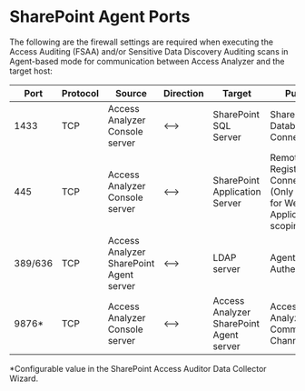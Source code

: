 # SharePoint Agent Ports

The following are the firewall settings are required when executing the Access Auditing (FSAA) and/or Sensitive Data Discovery Auditing scans in Agent-based mode for communication between Access Analyzer and the target host:

| Port | Protocol | Source | Direction | Target | Purpose |
| --- | --- | --- | --- | --- | --- |
| 1433 | TCP | Access Analyzer Console server | <--> | SharePoint SQL Server | SharePoint SQL Database Connection |
| 445 | TCP | Access Analyzer Console server | <--> | SharePoint Application Server | Remote Registry Connection (Only required for Web Application scoping) |
| 389/636 | TCP | Access Analyzer SharePoint Agent server | <--> | LDAP server | Agent Authentication |
| 9876\* | TCP | Access Analyzer Console server | <--> | Access Analyzer SharePoint Agent server | Access Analyzer Agent Communication Channel |

\*Configurable value in the SharePoint Access Auditor Data Collector Wizard.
